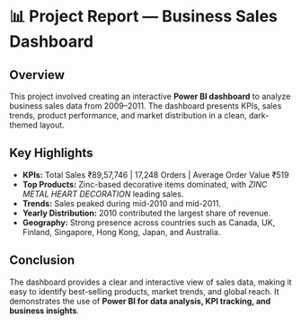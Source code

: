 # 📊 Project Report — Business Sales Dashboard

## Overview  
This project involved creating an interactive **Power BI dashboard** to analyze business sales data from 2009–2011. The dashboard presents KPIs, sales trends, product performance, and market distribution in a clean, dark-themed layout.  

## Key Highlights  
- **KPIs:** Total Sales ₹89,57,746 | 17,248 Orders | Average Order Value ₹519  
- **Top Products:** Zinc-based decorative items dominated, with *ZINC METAL HEART DECORATION* leading sales.  
- **Trends:** Sales peaked during mid-2010 and mid-2011.  
- **Yearly Distribution:** 2010 contributed the largest share of revenue.  
- **Geography:** Strong presence across countries such as Canada, UK, Finland, Singapore, Hong Kong, Japan, and Australia.  

## Conclusion  
The dashboard provides a clear and interactive view of sales data, making it easy to identify best-selling products, market trends, and global reach. It demonstrates the use of **Power BI for data analysis, KPI tracking, and business insights**.
